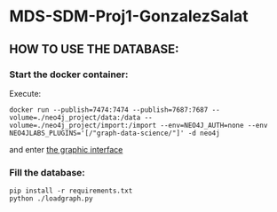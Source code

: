 # MDS-SDM-Proj1-GonzalezSalat

## HOW TO USE THE DATABASE:

### Start the docker container:

Execute:

```
docker run --publish=7474:7474 --publish=7687:7687 --volume=./neo4j_project/data:/data --volume=./neo4j_project/import:/import --env=NEO4J_AUTH=none --env NEO4JLABS_PLUGINS='[/"graph-data-science/"]' -d neo4j
```

and enter [the graphic interface](http://localhost:7474/browser/)

### Fill the database:

```
pip install -r requirements.txt
python ./loadgraph.py
```
